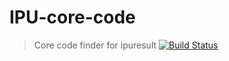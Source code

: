 # IPU-core-code

> Core code finder for ipuresult
[![Build Status](https://travis-ci.org/Aniket965/ipu-core-code.svg?branch=master)](https://travis-ci.org/Aniket965/ipu-core-code)